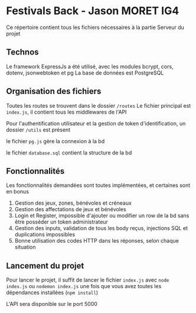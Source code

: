 # Festivals Back - Jason MORET IG4

Ce répertoire contient tous les fichiers nécessaires à la partie Serveur du projet

## Technos

Le framework ExpressJs a été utilisé, avec les modules bcrypt, cors, dotenv, jsonwebtoken et pg
La base de données est PostgreSQL

## Organisation des fichiers

Toutes les routes se trouvent dans le dossier `/routes`
Le fichier principal est `index.js`, il contient tous les middlewares de l'API

Pour l'authentification utilisateur et la gestion de token d'identification, un dossier `/utils` est présent

le fichier `pg.js` gère la connexion à la bd

le fichier `database.sql` contient la structure de la bd

## Fonctionnalités

Les fonctionnalités demandées sont toutes implémentées, et certaines sont en bonus

1. Gestion des jeux, zones, bénévoles et créneaux
2. Gestion des affectations de jeux et bénévoles
3. Login et Register, impossible d'ajouter ou modifier un row de la bd sans être posséder un token administrateur
4. Gestion des inputs, validation de tous les body reçus, injections SQL et duplications impossibles
5. Bonne utilisation des codes HTTP dans les réponses, selon chaque situation

## Lancement du projet

Pour lancer le projet, il suffit de lancer le fichier `index.js` avec `node index.js` ou `nodemon index.js` une fois que vous avez toutes les dépendances installées (`npm install`)

L'API sera disponible sur le port 5000